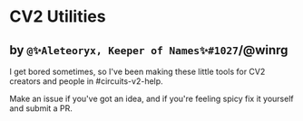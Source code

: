 # CV2 Utilities
## by `@✨Aleteoryx, Keeper of Names✨#1027`/@winrg

I get bored sometimes, so I've been making these little tools for CV2 creators and people in #circuits-v2-help.

Make an issue if you've got an idea, and if you're feeling spicy fix it yourself and submit a PR.
